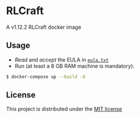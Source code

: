 # RLCraft

A v1.12.2 RLCraft docker image

## Usage

- _Read_ and _accept_ the EULA in [`eula.txt`](eula.txt)
- Run (at least a 8 GB RAM machine is mandatory):

```sh
$ docker-compose up --build -d
```

## License

This project is distributed under the [MIT license](LICENSE)
